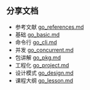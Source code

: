 ## 分享文档
- 参考文献  [go_references.md](go_references.md)
- 基础 [go_basic.md](go_basic.md)
- 命令行 [go_cli.md](go_cli.md)
- 并发 [go_concurrent.md](go_concurrent.md)
- 包讲解 [go_pkg.md](go_pkg.md)
- 工程化 [go_project.md](go_project.md)
- 设计模式 [go_design.md](go_design.md)
- 课程大纲 [go_lesson.md](go_lesson.md)


